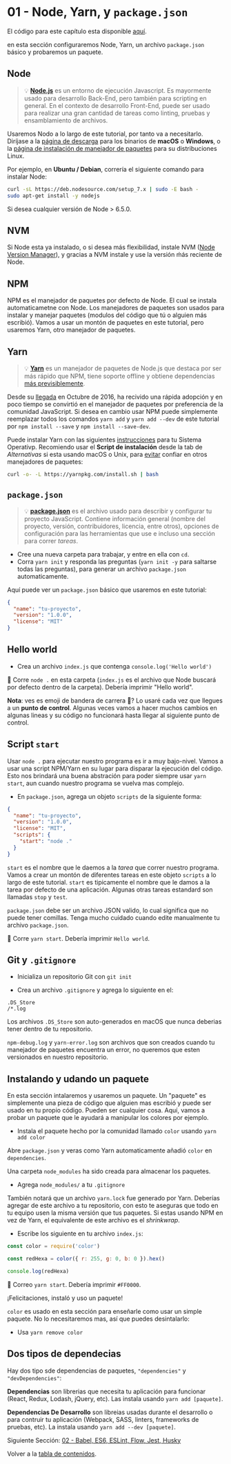 # 01 - Node, Yarn, y `package.json`

El código para este capítulo esta disponible [aquí](https://github.com/JMEspiz/js-stack-walkthrough/tree/master/01-node-yarn-package-json).

en esta sección configuraremos Node, Yarn, un archivo `package.json` básico y probaremos un paquete.

## Node

> 💡 **[Node.js](https://nodejs.org/)** es un entorno de ejecución Javascript. Es mayormente usado para desarrollo Back-End, pero también para scripting en general. En el contexto de desarrollo Front-End, puede ser usado para realizar una gran cantidad de tareas como linting, pruebas y ensamblamiento de archivos.

Usaremos Nodo a lo largo de este tutorial, por tanto va a necesitarlo. Diríjase a la [página de descarga](https://nodejs.org/en/download/current/) para los binarios de **macOS** o **Windows**, o la [página de instalación de manejador de paquetes](https://nodejs.org/en/download/package-manager/) para su distribuciones Linux.

Por ejemplo, en **Ubuntu / Debian**, correría el siguiente comando para instalar Node:

```sh
curl -sL https://deb.nodesource.com/setup_7.x | sudo -E bash -
sudo apt-get install -y nodejs
```

Si desea cualquier versión de Node > 6.5.0.

## NVM

Si Node esta ya instalado, o si desea más flexibilidad, instale NVM ([Node Version Manager](https://github.com/creationix/nvm)), y gracias a NVM instale y use la versión ḿás reciente de Node.

## NPM

NPM es el manejador de paquetes por defecto de Node. El cual se instala automaticametne con Node. Los manejadores de paquetes son usados para instalar y manejar paquetes (modulos del código que tú o alguien más escribió). Vamos a usar un montón de paquetes en este tutorial, pero usaremos Yarn, otro manejador de paquetes.

## Yarn

> 💡 **[Yarn](https://yarnpkg.com/)** es un manejador de paquetes de Node.js que destaca por ser más rápido que NPM, tiene soporte offline y obtiene dependencias [más previsiblemente](https://yarnpkg.com/en/docs/yarn-lock).

Desde su [llegada](https://code.facebook.com/posts/1840075619545360) en Octubre de 2016, ha recivido una rápida adopción y en poco tiempo se convirtió en el manejador de paquetes por preferencia de la comunidad JavaScript. Si desea en cambio usar NPM puede simplemente reemplazar todos los comandos `yarn add` y `yarn add --dev` de este tutorial por `npm install --save` y `npm install --save-dev`.

Puede instalar Yarn con las siguientes [instrucciones](https://yarnpkg.com/en/docs/install) para tu Sistema Operativp. Recomiendo usar el **Script de instalación** desde la tab de *Alternativas* si esta usando macOS o Unix, para [evitar](https://github.com/yarnpkg/yarn/issues/1505) confiar en otros manejadores de paquetes:

```sh
curl -o- -L https://yarnpkg.com/install.sh | bash
```

## `package.json`

> 💡 **[package.json](https://yarnpkg.com/en/docs/package-json)** es el archivo usado para describir y configurar tu proyecto JavaScript. Contiene información general (nombre del proyecto, versión, contribuidores, licencia, entre otros), opciones de configuración para las herramientas que use e incluso una sección para correr *tareas*.

- Cree una nueva carpeta para trabajar, y entre en ella con `cd`.
- Corra `yarn init` y responda las preguntas (`yarn init -y` para saltarse todas las preguntas), para generar un archivo `package.json` automaticamente.

Aquí puede ver un `package.json` básico que usaremos en este tutorial:

```json
{
  "name": "tu-proyecto",
  "version": "1.0.0",
  "license": "MIT"
}
```

## Hello world

- Crea un archivo `index.js` que contenga `console.log('Hello world')`

🏁 Corre `node .` en esta carpeta (`index.js` es el archivo que Node buscará por defecto dentro de la carpeta). Debería imprimir "Hello world".

**Nota**: ves es emoji de bandera de carrera 🏁? Lo usaré cada vez que llegues a un **punto de control**. Algunas veces vamos a hacer muchos cambios en algunas lineas y su código no funcionará hasta llegar al siguiente punto de control.

## Script `start`

Usar `node .` para ejecutar nuestro programa es ir a muy bajo-nivel. Vamos a usar una script NPM/Yarn en su lugar para disparar la ejecución del código. Esto nos brindará una buena abstración para poder siempre usar `yarn start`, aun cuando nuestro programa se vuelva mas complejo.

- En `package.json`, agrega un objeto `scripts` de la siguiente forma:

```json
{
  "name": "tu-proyecto",
  "version": "1.0.0",
  "license": "MIT",
  "scripts": {
    "start": "node ."
  }
}
```

`start` es el nombre que le daemos a la *tarea* que correr nuestro programa. Vamos a crear un montón de diferentes tareas en este objeto `scripts` a lo largo de este tutorial. `start` es tipicamente el nombre que le damos a la tarea por defecto de una aplicación. Algunas otras tareas estandard son llamadas `stop` y `test`.

`package.json` debe ser un archivo JSON valido, lo cual significa que no puede tener comillas. Tenga mucho cuidado cuando edite manualmente tu archivo `package.json`.

🏁 Corre `yarn start`. Debería imprimir `Hello world`.

## Git y `.gitignore`

- Inicializa un repositorio Git con `git init`

- Crea un archivo `.gitignore` y agrega lo siguiente en el:

```gitignore
.DS_Store
/*.log
```

Los archivos `.DS_Store` son auto-generados en macOS que nunca deberias tener dentro de tu repositorio.

`npm-debug.log` y `yarn-error.log` son archivos que son creados cuando tu manejador de paquetes encuentra un error, no queremos que esten versionados en nuestro repositorio.

## Instalando y udando un paquete

En esta sección intalaremos y usaremos un paquete. Un "paquete" es simplemente una pieza de código que alguien mas escribió y puede ser usado en tu propio código. Pueden ser cualquier cosa. Aquí, vamos a probar un paquete que le ayudará a manipular los colores por ejemplo.

- Instala el paquete hecho por la comunidad llamado `color` usando `yarn add color`

Abre `package.json` y veras como Yarn automaticamente añadió `color` en  `dependencies`.

Una carpeta `node_modules` ha sido creada para almacenar los paquetes.

- Agrega `node_modules/` a tu `.gitignore`

También notará que un archivo `yarn.lock` fue generado por Yarn. Deberías agregar de este archivo a tu repositorio, con esto te aseguras que todo en tu equipo usen la misma versión que tus paquetes. Si estas usando NPM en vez de Yarn, el equivalente de este archivo es el *shrinkwrap*.

- Escribe los siguiente en tu archivo `index.js`:

```js
const color = require('color')

const redHexa = color({ r: 255, g: 0, b: 0 }).hex()

console.log(redHexa)
```

🏁 Correo `yarn start`. Debería imprimir `#FF0000`.

¡Felicitaciones, instaló y uso un paquete!

`color` es usado en esta sección para enseñarle como usar un simple paquete. No lo necesitaremos mas, así que puedes desintalarlo:

- Usa `yarn remove color`

## Dos tipos de dependecias

Hay dos tipo sde dependencias de paquetes, `"dependencies"` y `"devDependencies"`:

**Dependencias** son librerias que necesita tu aplicación para funcionar (React, Redux, Lodash, jQuery, etc). Las instala usando `yarn add [paquete]`.

**Dependencias De Desarrollo** son libreias usadas durante el desarrollo o para contruir tu aplicación (Webpack, SASS, linters, frameworks de pruebas, etc). La instala usando `yarn add --dev [paquete]`.

Siguiente Sección: [02 - Babel, ES6, ESLint, Flow, Jest, Husky](02-babel-es6-eslint-flow-jest-husky.md#readme)

Volver a la [tabla de contenidos](https://github.com/JMEspiz/js-stack-from-scratch#table-of-contents).
